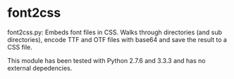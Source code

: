 font2css
========

font2css.py: Embeds font files in CSS.  Walks through directories (and sub directories), encode TTF and OTF files with base64 and save the result to a CSS file.

This module has been tested with Python 2.7.6 and 3.3.3 and has no external depedencies.
